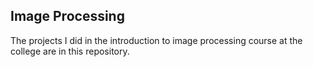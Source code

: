 ## Image Processing
The projects I did in the introduction to image processing course at the college are in this repository.
